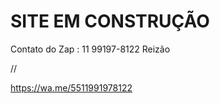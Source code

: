 # SITE EM CONSTRUÇÃO
Contato do Zap : 11 99197-8122 Reizão

   // <script type="application/javascript"></script>

https://wa.me/5511991978122
